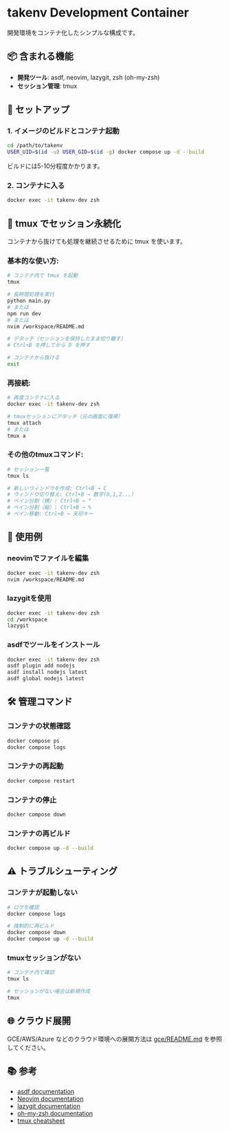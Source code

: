 # takenv Development Container

開発環境をコンテナ化したシンプルな構成です。

## 📦 含まれる機能

- **開発ツール**: asdf, neovim, lazygit, zsh (oh-my-zsh)
- **セッション管理**: tmux

## 🚀 セットアップ

### 1. イメージのビルドとコンテナ起動

```bash
cd /path/to/takenv
USER_UID=$(id -u) USER_GID=$(id -g) docker compose up -d --build
```

ビルドには5-10分程度かかります。

### 2. コンテナに入る

```bash
docker exec -it takenv-dev zsh
```

## 🔧 tmux でセッション永続化

コンテナから抜けても処理を継続させるために tmux を使います。

### 基本的な使い方:

```bash
# コンテナ内で tmux を起動
tmux

# 長時間処理を実行
python main.py
# または
npm run dev
# または
nvim /workspace/README.md

# デタッチ（セッションを保持したまま切り離す）
# Ctrl+B を押してから D を押す

# コンテナから抜ける
exit
```

### 再接続:

```bash
# 再度コンテナに入る
docker exec -it takenv-dev zsh

# tmuxセッションにアタッチ（元の画面に復帰）
tmux attach
# または
tmux a
```

### その他のtmuxコマンド:

```bash
# セッション一覧
tmux ls

# 新しいウィンドウを作成: Ctrl+B → C
# ウィンドウ切り替え: Ctrl+B → 数字(0,1,2...)
# ペイン分割（横）: Ctrl+B → "
# ペイン分割（縦）: Ctrl+B → %
# ペイン移動: Ctrl+B → 矢印キー
```

## 📝 使用例

### neovimでファイルを編集

```bash
docker exec -it takenv-dev zsh
nvim /workspace/README.md
```

### lazygitを使用

```bash
docker exec -it takenv-dev zsh
cd /workspace
lazygit
```

### asdfでツールをインストール

```bash
docker exec -it takenv-dev zsh
asdf plugin add nodejs
asdf install nodejs latest
asdf global nodejs latest
```

## 🛠 管理コマンド

### コンテナの状態確認

```bash
docker compose ps
docker compose logs
```

### コンテナの再起動

```bash
docker compose restart
```

### コンテナの停止

```bash
docker compose down
```

### コンテナの再ビルド

```bash
docker compose up -d --build
```

## ⚠️ トラブルシューティング

### コンテナが起動しない

```bash
# ログを確認
docker compose logs

# 強制的に再ビルド
docker compose down
docker compose up -d --build
```

### tmuxセッションがない

```bash
# コンテナ内で確認
tmux ls

# セッションがない場合は新規作成
tmux
```

## 🌐 クラウド展開

GCE/AWS/Azure などのクラウド環境への展開方法は [gce/README.md](../gce/README.md) を参照してください。

## 📚 参考

- [asdf documentation](https://asdf-vm.com/)
- [Neovim documentation](https://neovim.io/doc/)
- [lazygit documentation](https://github.com/jesseduffield/lazygit)
- [oh-my-zsh documentation](https://ohmyz.sh/)
- [tmux cheatsheet](https://tmuxcheatsheet.com/)
